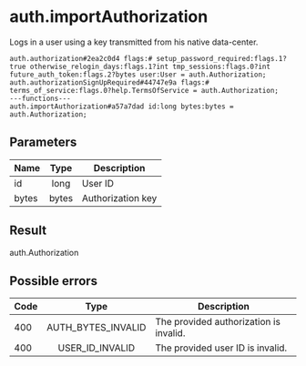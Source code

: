 # auth.importAuthorization
Logs in a user using a key transmitted from his native data-center.

```
auth.authorization#2ea2c0d4 flags:# setup_password_required:flags.1?true otherwise_relogin_days:flags.1?int tmp_sessions:flags.0?int future_auth_token:flags.2?bytes user:User = auth.Authorization;
auth.authorizationSignUpRequired#44747e9a flags:# terms_of_service:flags.0?help.TermsOfService = auth.Authorization;
---functions---
auth.importAuthorization#a57a7dad id:long bytes:bytes = auth.Authorization;
```

## Parameters
| Name | Type | Description |
| ---- | :----: | ----------- |
| id | long | User ID |
| bytes | bytes | Authorization key |


## Result
auth.Authorization

## Possible errors
| Code | Type | Description |
| ---- | :----: | ----------- |
| 400 | AUTH_BYTES_INVALID | The provided authorization is invalid. |
| 400 | USER_ID_INVALID | The provided user ID is invalid. |

